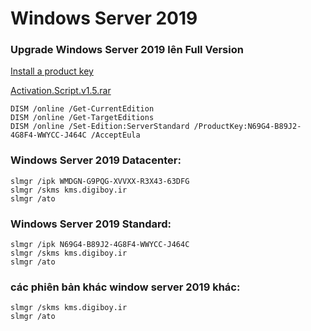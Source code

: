 # Windows Server 2019

### Upgrade Windows Server 2019 lên Full Version

[Install a product key](https://docs.microsoft.com/en-us/windows-server/get-started/kms-client-activation-keys#install-a-product-key)

[Activation.Script.v1.5.rar](https://github.com/caothu159/Microsoft-Activation-Scripts)

```
DISM /online /Get-CurrentEdition
DISM /online /Get-TargetEditions
DISM /online /Set-Edition:ServerStandard /ProductKey:N69G4-B89J2-4G8F4-WWYCC-J464C /AcceptEula
```


### Windows Server 2019 Datacenter:

```
slmgr /ipk WMDGN-G9PQG-XVVXX-R3X43-63DFG
slmgr /skms kms.digiboy.ir
slmgr /ato
```
 

### Windows Server 2019 Standard:

```
slmgr /ipk N69G4-B89J2-4G8F4-WWYCC-J464C
slmgr /skms kms.digiboy.ir
slmgr /ato
```
 

### các phiên bản khác window server 2019 khác:

```
slmgr /skms kms.digiboy.ir
slmgr /ato
```
